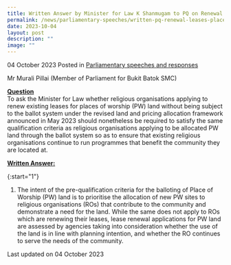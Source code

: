 ```yaml
---
title: Written Answer by Minister for Law K Shanmugam to PQ on Renewal of Existing Leases for Places of Worship under Revised Land and Pricing Allocation Framework
permalink: /news/parliamentary-speeches/written-pq-renewal-leases-places-of-worship/
date: 2023-10-04
layout: post
description: ""
image: ""
---
```

04 October 2023 Posted in [Parliamentary speeches and responses](/news/parliamentary-speeches) 

Mr Murali Pillai (Member of Parliament for Bukit Batok SMC)

<b><u>Question</u></b>
<br>To ask the Minister for Law whether religious organisations applying to renew existing leases for places of worship (PW) land without being subject to the ballot system under the revised land and pricing allocation framework announced in May 2023 should nonetheless be required to satisfy the same qualification criteria as religious organisations applying to be allocated PW land through the ballot system so as to ensure that existing religious organisations continue to run programmes that benefit the community they are located at.

<b><u>Written Answer:</u></b>

{:start="1"}
1.	The intent of the pre-qualification criteria for the balloting of Place of Worship (PW) land is to prioritise the allocation of new PW sites to religious organisations (ROs) that contribute to the community and demonstrate a need for the land. While the same does not apply to ROs which are renewing their leases, lease renewal applications for PW land are assessed by agencies taking into consideration whether the use of the land is in line with planning intention, and whether the RO continues to serve the needs of the community.

<p class="right-side-updated">Last updated on 04 October 2023</p>
